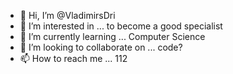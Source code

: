 - 👋 Hi, I’m @VladimirsDri
- 👀 I’m interested in ... to become a good specialist 
- 🌱 I’m currently learning ... Computer Science
- 💞️ I’m looking to collaborate on ... code?
- 📫 How to reach me ... 112

<!---
VladimirsDri/VladimirsDri is a ✨ special ✨ repository because its `README.md` (this file) appears on your GitHub profile.
You can click the Preview link to take a look at your changes.
---> 
